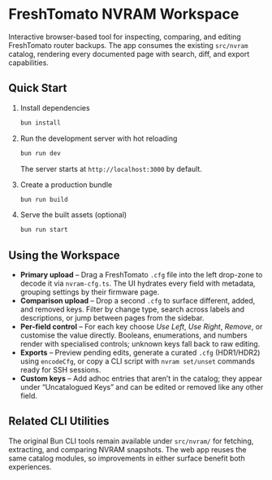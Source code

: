 # FreshTomato NVRAM Workspace

Interactive browser-based tool for inspecting, comparing, and editing FreshTomato router backups. The app consumes the existing `src/nvram` catalog, rendering every documented page with search, diff, and export capabilities.

## Quick Start

1. Install dependencies

   ```bash
   bun install
   ```

2. Run the development server with hot reloading

   ```bash
   bun run dev
   ```

   The server starts at `http://localhost:3000` by default.

3. Create a production bundle

   ```bash
   bun run build
   ```

4. Serve the built assets (optional)

   ```bash
   bun run start
   ```

## Using the Workspace

- **Primary upload** – Drag a FreshTomato `.cfg` file into the left drop-zone to decode it via `nvram-cfg.ts`. The UI hydrates every field with metadata, grouping settings by their firmware page.
- **Comparison upload** – Drop a second `.cfg` to surface different, added, and removed keys. Filter by change type, search across labels and descriptions, or jump between pages from the sidebar.
- **Per-field control** – For each key choose _Use Left_, _Use Right_, _Remove_, or customise the value directly. Booleans, enumerations, and numbers render with specialised controls; unknown keys fall back to raw editing.
- **Exports** – Preview pending edits, generate a curated `.cfg` (HDR1/HDR2) using `encodeCfg`, or copy a CLI script with `nvram set/unset` commands ready for SSH sessions.
- **Custom keys** – Add adhoc entries that aren’t in the catalog; they appear under “Uncatalogued Keys” and can be edited or removed like any other field.

## Related CLI Utilities

The original Bun CLI tools remain available under `src/nvram/` for fetching, extracting, and comparing NVRAM snapshots. The web app reuses the same catalog modules, so improvements in either surface benefit both experiences.
